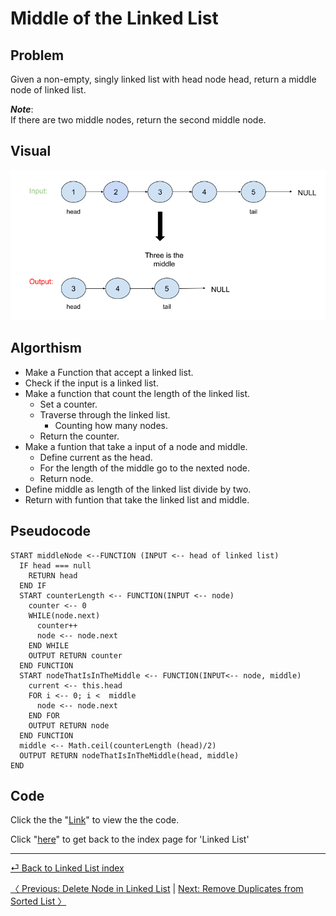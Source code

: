 # Middle of the Linked List

## Problem
Given a non-empty, singly linked list with head node head, return a middle node of linked list.

*__Note__*:<br>
If there are two middle nodes, return the second middle node.

## Visual
![](middleLL.png)

## Algorthism
* Make a Function that accept a linked list.
* Check if the input is a linked list.
* Make a function that count the length of the linked list.
    * Set a counter.
    * Traverse through the linked list.
        * Counting how many nodes.
    * Return the counter.
* Make a funtion that take a input of a node and middle.
    * Define current as the head.
    * For the length of the middle go to the nexted node.
    * Return node.
* Define middle as length of the linked list divide by two.
* Return with funtion that take the linked list and middle.

## Pseudocode
```
START middleNode <--FUNCTION (INPUT <-- head of linked list)
  IF head === null
    RETURN head
  END IF
  START counterLength <-- FUNCTION(INPUT <-- node)
    counter <-- 0
    WHILE(node.next)
      counter++
      node <-- node.next
    END WHILE
    OUTPUT RETURN counter
  END FUNCTION
  START nodeThatIsInTheMiddle <-- FUNCTION(INPUT<-- node, middle)
    current <-- this.head
    FOR i <-- 0; i <  middle
      node <-- node.next
    END FOR
    OUTPUT RETURN node
  END FUNCTION
  middle <-- Math.ceil(counterLength (head)/2)
  OUTPUT RETURN nodeThatIsInTheMiddle(head, middle)
END 
```

## Code
Click the the "[Link](middleLL.js)" to view the the code.

Click "[here](../README.md)" to get back to the index page for 'Linked List'

<hr>

[ ⏎ Back to Linked List index ](../README.md) 

[〈 Previous: Delete Node in Linked List](../DeletenodeLL/README.md) | [Next: Remove Duplicates from Sorted List 〉](../removeDuplicates/README.md)